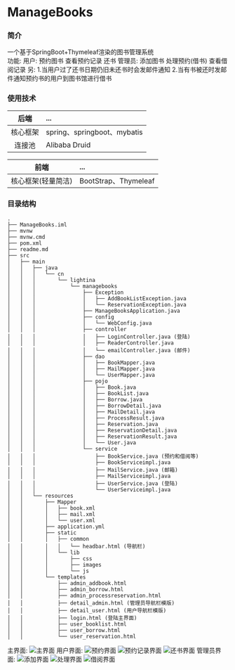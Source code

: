 # ManageBooks
### 简介
一个基于SpringBoot+Thymeleaf渲染的图书管理系统<br>
功能: 
用户: 预约图书 查看预约记录 还书
管理员: 添加图书 处理预约(借书) 查看借阅记录
另:
1.当用户过了还书日期仍旧未还书时会发邮件通知
2.当有书被还时发邮件通知预约书的用户到图书馆进行借书

### 使用技术
后端 | ... 
:---:|:---
核心框架 | spring、springboot、mybatis
连接池 | Alibaba Druid

前端 | ... 
:---:|:---
核心框架(轻量简洁) | BootStrap、Thymeleaf
### 目录结构
```
.
├── ManageBooks.iml
├── mvnw
├── mvnw.cmd
├── pom.xml
├── readme.md
├── src
│   ├── main
│   │   ├── java
│   │   │   └── cn
│   │   │       └── lightina
│   │   │           └── managebooks
│   │   │               ├── Exception
│   │   │               │   ├── AddBookListException.java
│   │   │               │   └── ReservationException.java
│   │   │               ├── ManageBooksApplication.java
│   │   │               ├── config
│   │   │               │   └── WebConfig.java
│   │   │               ├── controller
│   │   │               │   ├── LoginController.java (登陆)
│   │   │               │   ├── ReaderController.java 
│   │   │               │   └── emailController.java (邮件)
│   │   │               ├── dao
│   │   │               │   ├── BookMapper.java
│   │   │               │   ├── MailMapper.java
│   │   │               │   └── UserMapper.java
│   │   │               ├── pojo
│   │   │               │   ├── Book.java
│   │   │               │   ├── BookList.java
│   │   │               │   ├── Borrow.java
│   │   │               │   ├── BorrowDetail.java
│   │   │               │   ├── MailDetail.java
│   │   │               │   ├── ProcessResult.java 
│   │   │               │   ├── Reservation.java
│   │   │               │   ├── ReservationDetail.java
│   │   │               │   ├── ReservationResult.java
│   │   │               │   └── User.java
│   │   │               └── service
│   │   │                   ├── BookService.java (预约和借阅等)
│   │   │                   ├── BookServiceimpl.java
│   │   │                   ├── MailService.java (邮箱)
│   │   │                   ├── MailServiceimpl.java
│   │   │                   ├── UserService.java (登陆)
│   │   │                   └── UserServiceimpl.java
│   │   └── resources
│   │       ├── Mapper
│   │       │   ├── book.xml
│   │       │   ├── mail.xml
│   │       │   └── user.xml
│   │       ├── application.yml
│   │       ├── static
│   │       │   ├── common
│   │       │   │   └── headbar.html (导航栏)
│   │       │   └── lib
│   │       │       ├── css
│   │       │       ├── images
│   │       │       └── js
│   │       └── templates
│   │           ├── admin_addbook.html
│   │           ├── admin_borrow.html
│   │           ├── admin_processreservation.html
│   │           ├── detail_admin.html (管理员导航栏模版)
│   │           ├── detail_user.html (用户导航栏模版)
│   │           ├── login.html (登陆主界面)
│   │           ├── user_booklist.html
│   │           ├── user_borrow.html
│   │           └── user_reservation.html
```

主界面:
![主界面](https://github.com/jacklightChen/managebooks/blob/master/src/main/resources/static/lib/images/managebooks_intro1.png)
用户界面:
![预约界面](https://github.com/jacklightChen/managebooks/blob/master/src/main/resources/static/lib/images/managebooks_intro2.png)
![预约记录界面](https://github.com/jacklightChen/managebooks/blob/master/src/main/resources/static/lib/images/managebooks_intro3.png)
![还书界面](https://github.com/jacklightChen/managebooks/blob/master/src/main/resources/static/lib/images/managebooks_intro7.png)
管理员界面:
![添加界面](https://github.com/jacklightChen/managebooks/blob/master/src/main/resources/static/lib/images/managebooks_intro4.png)
![处理界面](https://github.com/jacklightChen/managebooks/blob/master/src/main/resources/static/lib/images/managebooks_intro5.png)
![借阅界面](https://github.com/jacklightChen/managebooks/blob/master/src/main/resources/static/lib/images/managebooks_intro6.png)
